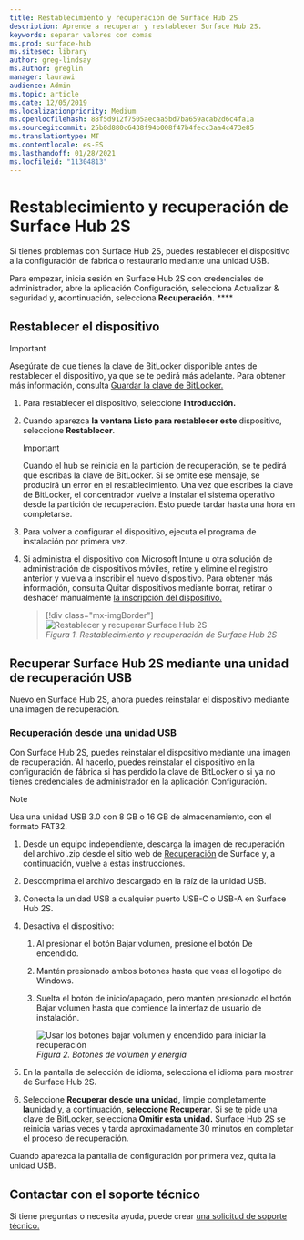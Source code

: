 ```yaml
---
title: Restablecimiento y recuperación de Surface Hub 2S
description: Aprende a recuperar y restablecer Surface Hub 2S.
keywords: separar valores con comas
ms.prod: surface-hub
ms.sitesec: library
author: greg-lindsay
ms.author: greglin
manager: laurawi
audience: Admin
ms.topic: article
ms.date: 12/05/2019
ms.localizationpriority: Medium
ms.openlocfilehash: 88f5d912f7505aecaa5bd7ba659acab2d6c4fa1a
ms.sourcegitcommit: 25b8d880c6438f94b008f47b4fecc3aa4c473e85
ms.translationtype: MT
ms.contentlocale: es-ES
ms.lasthandoff: 01/28/2021
ms.locfileid: "11304813"
---
```

# Restablecimiento y recuperación de Surface Hub 2S

Si tienes problemas con Surface Hub 2S, puedes restablecer el dispositivo a la configuración de fábrica o restaurarlo mediante una unidad USB.

Para empezar, inicia sesión en Surface Hub 2S con credenciales de administrador, abre la aplicación Configuración, selecciona Actualizar & seguridad y, **a**continuación, selecciona **Recuperación.** ****

## Restablecer el dispositivo

   > [!IMPORTANT]
   > Asegúrate de que tienes la clave de BitLocker disponible antes de restablecer el dispositivo, ya que se te pedirá más adelante. Para obtener más información, consulta [Guardar la clave de BitLocker.](save-bitlocker-key-surface-hub.md)

1. Para restablecer el dispositivo, seleccione **Introducción.**

2. Cuando aparezca **la ventana Listo para restablecer este** dispositivo, seleccione **Restablecer**. 
  
   > [!IMPORTANT]
   > Cuando el hub se reinicia en la partición de recuperación, se te pedirá que escribas la clave de BitLocker. Si se omite ese mensaje, se producirá un error en el restablecimiento. Una vez que escribes la clave de BitLocker, el concentrador vuelve a instalar el sistema operativo desde la partición de recuperación. Esto puede tardar hasta una hora en completarse.
  
3. Para volver a configurar el dispositivo, ejecuta el programa de instalación por primera vez.

4. Si administra el dispositivo con Microsoft Intune u otra solución de administración de dispositivos móviles, retire y elimine el registro anterior y vuelva a inscribir el nuevo dispositivo. Para obtener más información, consulta Quitar dispositivos mediante borrar, retirar o deshacer manualmente [la inscripción del dispositivo.](https://docs.microsoft.com/intune/devices-wipe)

   > [!div class="mx-imgBorder"]
   > ![*Restablecer y recuperar Surface Hub 2S*](images/sh2-reset.png)
   <br/>*Figura 1. Restablecimiento y recuperación de Surface Hub 2S* 

## Recuperar Surface Hub 2S mediante una unidad de recuperación USB

Nuevo en Surface Hub 2S, ahora puedes reinstalar el dispositivo mediante una imagen de recuperación.

### Recuperación desde una unidad USB

Con Surface Hub 2S, puedes reinstalar el dispositivo mediante una imagen de recuperación. Al hacerlo, puedes reinstalar el dispositivo en la configuración de fábrica si has perdido la clave de BitLocker o si ya no tienes credenciales de administrador en la aplicación Configuración.

>[!NOTE]
>Usa una unidad USB 3.0 con 8 GB o 16 GB de almacenamiento, con el formato FAT32.

1. Desde un equipo independiente, descarga la imagen de recuperación del archivo .zip desde el sitio web de [Recuperación](https://support.microsoft.com/surfacerecoveryimage?devicetype=surfacehub2s) de Surface y, a continuación, vuelve a estas instrucciones. 

1. Descomprima el archivo descargado en la raíz de la unidad USB.  

1. Conecta la unidad USB a cualquier puerto USB-C o USB-A en Surface Hub 2S.

1. Desactiva el dispositivo:

   1. Al presionar el botón Bajar volumen, presione el botón De encendido.
   1. Mantén presionado ambos botones hasta que veas el logotipo de Windows.
   1. Suelta el botón de inicio/apagado, pero mantén presionado el botón Bajar volumen hasta que comience la interfaz de usuario de instalación.

      ![*Usar los botones bajar volumen y encendido para iniciar la recuperación*](images/sh2-keypad.png)
      <br>*Figura 2. Botones de volumen y energía*

1. En la pantalla de selección de idioma, selecciona el idioma para mostrar de Surface Hub 2S.

1. Seleccione **Recuperar desde una unidad,** limpie completamente **la**unidad y, a continuación, **seleccione Recuperar**. Si se te pide una clave de BitLocker, selecciona **Omitir esta unidad.** Surface Hub 2S se reinicia varias veces y tarda aproximadamente 30 minutos en completar el proceso de recuperación.

Cuando aparezca la pantalla de configuración por primera vez, quita la unidad USB.

## Contactar con el soporte técnico

Si tiene preguntas o necesita ayuda, puede crear [una solicitud de soporte técnico.](https://support.microsoft.com/supportforbusiness/productselection)
